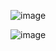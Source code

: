 ![image](https://github.com/mireashik/compmath_3sem/assets/49165758/e44edde5-74c8-4fad-8d07-8df99226af1d)

![image](https://github.com/mireashik/compmath_3sem/assets/49165758/553b67a2-f81c-46f7-babf-1e72e8d21535)

